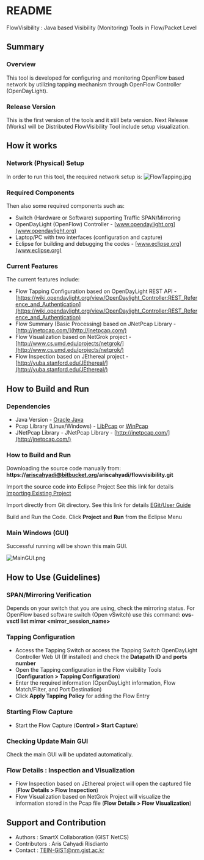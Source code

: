 # README #

FlowVisibility : Java based Visibility (Monitoring) Tools in Flow/Packet Level

## Summary ##

### Overview ###
This tool is developed for configuring and monitoring OpenFlow based network by utilizing tapping mechanism through OpenFlow Controller (OpenDayLight). 

### Release Version ###
This is the first version of the tools and it still beta version. Next Release (Works) will be Distributed FlowVisibility Tool include setup visualization.

## How it works ##

### Network (Physical) Setup ###
In order to run this tool, the required network setup is:
![FlowTapping.jpg](https://bitbucket.org/repo/bjAzAx/images/1737790542-FlowTapping.jpg)
### Required Components ###
Then also some required components such as:

* Switch (Hardware or Software) supporting Traffic SPAN/Mirroring
* OpenDayLight (OpenFlow) Controller - [www.opendaylight.org](www.opendaylight.org)
* Laptop/PC with two interfaces (configuration and capture)
* Eclipse for building and debugging the codes - [www.eclipse.org](www.eclipse.org)

### Current Features ###
The current features include:

* Flow Tapping Configuration based on OpenDayLight REST API - [https://wiki.opendaylight.org/view/OpenDaylight_Controller:REST_Reference_and_Authentication](https://wiki.opendaylight.org/view/OpenDaylight_Controller:REST_Reference_and_Authentication)
* Flow Summary (Basic Processing) based on JNetPcap Library - [http://jnetpcap.com/](http://jnetpcap.com/)
* Flow Visualization based on NetGrok project - [http://www.cs.umd.edu/projects/netgrok/](http://www.cs.umd.edu/projects/netgrok/)
* Flow Inspection based on JEthereal project - [http://yuba.stanford.edu/JEthereal/](http://yuba.stanford.edu/JEthereal/)

## How to Build and Run ##

### Dependencies ###

* Java Version - [Oracle Java](https://java.com/en/download/manual.jsp)
* Pcap Library (Linux/Windows) - [LibPcap](http://www.tcpdump.org/#latest-release) or [WinPcap](https://www.winpcap.org/install/)
* JNetPcap Library - JNetPcap Library - [http://jnetpcap.com/](http://jnetpcap.com/)

### How to Build and Run ###

Downloading the source code manually from:
**https://ariscahyadi@bitbucket.org/ariscahyadi/flowvisibility.git**

Import the source code into Eclipse Project
See this link for details [Importing Existing Project](http://help.eclipse.org/juno/index.jsp?topic=%2Forg.eclipse.platform.doc.user%2Ftasks%2Ftasks-importproject.htm)

Import directly from Git directory.
See this link for details [EGit/User Guide](http://wiki.eclipse.org/EGit/User_Guide)

Build and Run the Code.
Click **Project** and **Run** from the Eclipse Menu

### Main Windows (GUI) ###

Successful running will be shown this main GUI.

![MainGUI.png](https://bitbucket.org/repo/bjAzAx/images/3633801302-MainGUI.png)

## How to Use (Guidelines)  ##

### SPAN/Mirroring Verification ###
Depends on your switch that you are using, check the mirroring status.
For OpenFlow based software switch (Open vSwitch) use this command:
**ovs-vsctl list mirror <mirror_session_name>**

### Tapping Configuration ###

* Access the Tapping Switch or access the Tapping Switch OpenDayLight Controller Web UI (If installed) and check the **Datapath ID** and **ports number**
* Open the Tapping configuration in the Flow visibility Tools (**Configuration > Tapping Configuration**)
* Enter the required information (OpenDayLight information, Flow Match/Filter, and Port Destination)
* Click **Apply Tapping Policy** for adding the Flow Entry

### Starting Flow Capture ###
* Start the Flow Capture (**Control > Start Capture**)

### Checking Update Main GUI ###
Check the main GUI will be updated automatically.

### Flow Details : Inspection and Visualization ###
* Flow Inspection based on JEthereal project will open the captured file (**Flow Details > Flow Inspection**)
* Flow Visualization based on NetGrok Project will visualize the information stored in the Pcap file (**Flow Details > Flow Visualization**)

## Support and Contribution ##

* Authors : SmartX Collaboration (GIST NetCS)
* Contributors : Aris Cahyadi Risdianto
* Contact : TEIN-GIST@nm.gist.ac.kr